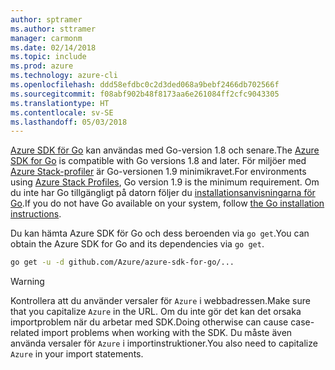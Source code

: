 ```yaml
---
author: sptramer
ms.author: sttramer
manager: carmonm
ms.date: 02/14/2018
ms.topic: include
ms.prod: azure
ms.technology: azure-cli
ms.openlocfilehash: ddd58efdbc0c2d3ded068a9bebf2466db702566f
ms.sourcegitcommit: f08abf902b48f8173aa6e261084ff2cfc9043305
ms.translationtype: HT
ms.contentlocale: sv-SE
ms.lasthandoff: 05/03/2018
---
```

<span data-ttu-id="7c53c-101">[Azure SDK för Go](https://github.com/Azure/azure-sdk-for-go) kan användas med Go-version 1.8 och senare.</span><span class="sxs-lookup"><span data-stu-id="7c53c-101">The [Azure SDK for Go](https://github.com/Azure/azure-sdk-for-go) is compatible with Go versions 1.8 and later.</span></span> <span data-ttu-id="7c53c-102">För miljöer med [Azure Stack-profiler](https://docs.microsoft.com/en-us/azure/azure-stack/azure-stack-version-profiles) är Go-versionen 1.9 minimikravet.</span><span class="sxs-lookup"><span data-stu-id="7c53c-102">For environments using [Azure Stack Profiles](https://docs.microsoft.com/en-us/azure/azure-stack/azure-stack-version-profiles), Go version 1.9 is the minimum requirement.</span></span>
<span data-ttu-id="7c53c-103">Om du inte har Go tillgängligt på datorn följer du [installationsanvisningarna för Go](https://golang.org/doc/install).</span><span class="sxs-lookup"><span data-stu-id="7c53c-103">If you do not have Go available on your system, follow [the Go installation instructions](https://golang.org/doc/install).</span></span>

<span data-ttu-id="7c53c-104">Du kan hämta Azure SDK för Go och dess beroenden via `go get`.</span><span class="sxs-lookup"><span data-stu-id="7c53c-104">You can obtain the Azure SDK for Go and its dependencies via `go get`.</span></span>

```bash
go get -u -d github.com/Azure/azure-sdk-for-go/...
```

> [!WARNING]
> <span data-ttu-id="7c53c-105">Kontrollera att du använder versaler för `Azure` i webbadressen.</span><span class="sxs-lookup"><span data-stu-id="7c53c-105">Make sure that you capitalize `Azure` in the URL.</span></span> <span data-ttu-id="7c53c-106">Om du inte gör det kan det orsaka importproblem när du arbetar med SDK.</span><span class="sxs-lookup"><span data-stu-id="7c53c-106">Doing otherwise can cause case-related import problems when working with the SDK.</span></span> <span data-ttu-id="7c53c-107">Du måste även använda versaler för `Azure` i importinstruktioner.</span><span class="sxs-lookup"><span data-stu-id="7c53c-107">You also need to capitalize `Azure` in your import statements.</span></span>

